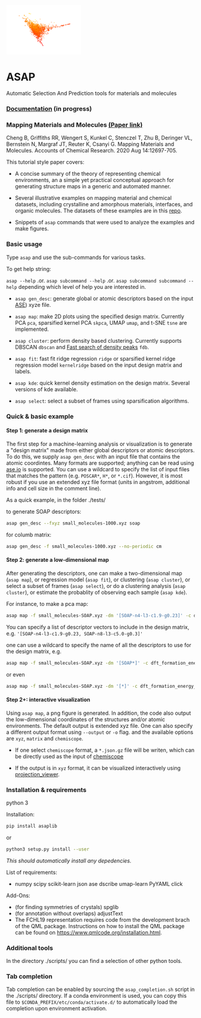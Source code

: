 <p align="left">
  <img src="ASAP-logo.png" width="200" title="logo">
</p>

# ASAP 
Automatic Selection And Prediction tools for materials and molecules

### [Documentation](https://bingqingcheng.github.io/index.html) (in progress)

### Mapping Materials and Molecules [(Paper link)](https://pubs.acs.org/doi/full/10.1021/acs.accounts.0c00403)

Cheng B, Griffiths RR, Wengert S, Kunkel C, Stenczel T, Zhu B, Deringer VL, Bernstein N, Margraf JT, Reuter K, Csanyi G. Mapping Materials and Molecules. Accounts of Chemical Research. 2020 Aug 14:12697-705.

This tutorial style paper covers:

* A concise summary of the theory of representing chemical environments, an a simple yet practical conceptual approach for generating structure maps in a generic and automated manner. 

* Several illustrative examples on mapping material and chemical datasets, including crystalline and amorphous materials, interfaces, and organic molecules. The datasets of these examples are in this [repo](https://github.com/BingqingCheng/Mapping-the-space-of-materials-and-molecules).

* Snippets of `asap` commands that were used to analyze the examples and make figures. 

### Basic usage

Type `asap` and use the sub-commands for various tasks.

To get help string:

`asap --help` .or. `asap subcommand --help` .or. `asap subcommand subcommand --help` depending which level of help you are interested in.

* `asap gen_desc`: generate global or atomic descriptors based on the input [ASE](https://wiki.fysik.dtu.dk/ase/ase/atoms.html)) xyze file. 

* `asap map`: make 2D plots using the specified design matrix. Currently PCA `pca`, sparsified kernel PCA `skpca`, UMAP `umap`, and t-SNE `tsne` are implemented. 

* `asap cluster`: perform density based clustering. Currently supports DBSCAN `dbscan` and [Fast search of density peaks](https://science.sciencemag.org/content/344/6191/1492) `fdb`.

* `asap fit`: fast fit ridge regression `ridge` or sparsified kernel ridge regression model `kernelridge` based on the input design matrix and labels.

* `asap kde`: quick kernel density estimation on the design matrix. Several versions of kde available.

* `asap select`: select a subset of frames using sparsification algorithms.

### Quick & basic example

#### Step 1: generate a design matrix

The first step for a machine-learning analysis or visualization is to generate a "design matrix" made from either global descriptors or atomic descriptors. To do this, we supply `asap gen_desc` with an input file that contains the atomic coordintes. Many formats are supported; anything can be read using [ase.io](https://wiki.fysik.dtu.dk/ase/ase/io/io.html) is supported. You can use a wildcard to specify the list of input files that matches the pattern (e.g. `POSCAR*`, `H*`, or `*.cif`). However, it is most robust if you use an extended xyz file format (units in angstrom, additional info and cell size in the comment line).

As a quick example, in the folder ./tests/

to generate SOAP descriptors:

```bash
asap gen_desc --fxyz small_molecules-1000.xyz soap
```

for columb matrix:

```bash
asap gen_desc -f small_molecules-1000.xyz --no-periodic cm
```

#### Step 2: generate a low-dimensional map

After generating the descriptors, one can make a two-dimensional map (`asap map`), or regression model (`asap fit`), or clustering (`asap cluster`), or select a subset of frames (`asap select`), or do a clustering analysis (`asap cluster`), or estimate the probablity of observing each sample (`asap kde`).

For instance, to make a pca map:

```bash
asap map -f small_molecules-SOAP.xyz -dm '[SOAP-n4-l3-c1.9-g0.23]' -c dft_formation_energy_per_atom_in_eV pca
```

You can specify a list of descriptor vectors to include in the design matrix, e.g. `'[SOAP-n4-l3-c1.9-g0.23, SOAP-n8-l3-c5.0-g0.3]'`

one can use a wildcard to specify the name of all the descriptors to use for the design matrix, e.g.

```bash
asap map -f small_molecules-SOAP.xyz -dm '[SOAP*]' -c dft_formation_energy_per_atom_in_eV pca
```

or even

```bash
asap map -f small_molecules-SOAP.xyz -dm '[*]' -c dft_formation_energy_per_atom_in_eV pca
```

#### Step 2+: interactive visualization

Using `asap map`, a png figure is generated. In addition, the code also output the low-dimensional coordinates of the structures and/or atomic environments. The default output is extended xyz file. One can also specify a different output format using `--output` or `-o` flag. and the available options are `xyz`, `matrix` and `chemiscope`. 

* If one select `chemiscope` format, a `*.json.gz` file will be writen, which can be directly used as the input of [chemiscope](https://github.com/cosmo-epfl/chemiscope)

* If the output is in `xyz` format, it can be visualized interactively using [projection_viewer](https://github.com/chkunkel/projection_viewer).

### Installation & requirements

python 3

Installation:

```bash
pip install asaplib
```

or

```bash
python3 setup.py install --user
```

*This should automatically install any depedencies.*

List of requirements:

+ numpy scipy scikit-learn json ase dscribe umap-learn PyYAML click

Add-Ons:
+ (for finding symmetries of crystals) spglib 
+ (for annotation without overlaps) adjustText
+ The FCHL19 representation requires code from the development brach of the QML package. Instructions on how to install the QML package can be found on https://www.qmlcode.org/installation.html.

### Additional tools
In the directory ./scripts/ you can find a selection of other python tools.

### Tab completion
Tab completion can be enabled by sourcing the `asap_completion.sh` script in the ./scripts/ directory. 
If a conda environment is used, you can copy this file to `$CONDA_PREFIX/etc/conda/activate.d/` to automatically load the completion upon environment activation.
